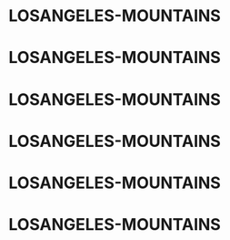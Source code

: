 # LOSANGELES-MOUNTAINS
# LOSANGELES-MOUNTAINS
# LOSANGELES-MOUNTAINS
# LOSANGELES-MOUNTAINS
# LOSANGELES-MOUNTAINS
# LOSANGELES-MOUNTAINS
